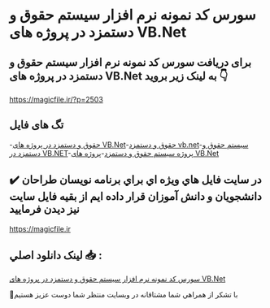 # سورس کد نمونه نرم افزار سیستم حقوق و دستمزد در پروژه های VB.Net

## برای دریافت سورس کد نمونه نرم افزار سیستم حقوق و دستمزد در پروژه های VB.Net به لینک زیر بروید 👇

https://magicfile.ir/?p=2503

## تگ های فایل

-[حقوق و دستمزد در پروژه های VB.Net](https://magicfile.ir/product/%d8%b3%db%8c%d8%b3%d8%aa%d9%85-%d8%ad%d9%82%d9%88%d9%82-%d9%88-%d8%af%d8%b3%d8%aa%d9%85%d8%b2%d8%af-%d8%af%d8%b1-%d9%be%d8%b1%d9%88%da%98%d9%87-%d9%87%d8%a7%db%8c-vbnet/)-[حقوق و دستمزد vb.net](https://magicfile.ir/product/%d8%b3%db%8c%d8%b3%d8%aa%d9%85-%d8%ad%d9%82%d9%88%d9%82-%d9%88-%d8%af%d8%b3%d8%aa%d9%85%d8%b2%d8%af-%d8%af%d8%b1-%d9%be%d8%b1%d9%88%da%98%d9%87-%d9%87%d8%a7%db%8c-vbnet/)-[سیستم حقوق و دستمزد در VB.NET](https://magicfile.ir/product/%d8%b3%db%8c%d8%b3%d8%aa%d9%85-%d8%ad%d9%82%d9%88%d9%82-%d9%88-%d8%af%d8%b3%d8%aa%d9%85%d8%b2%d8%af-%d8%af%d8%b1-%d9%be%d8%b1%d9%88%da%98%d9%87-%d9%87%d8%a7%db%8c-vbnet/)-[پروژه سیستم حقوق و دستمزد](https://magicfile.ir/product/%d8%b3%db%8c%d8%b3%d8%aa%d9%85-%d8%ad%d9%82%d9%88%d9%82-%d9%88-%d8%af%d8%b3%d8%aa%d9%85%d8%b2%d8%af-%d8%af%d8%b1-%d9%be%d8%b1%d9%88%da%98%d9%87-%d9%87%d8%a7%db%8c-vbnet/)-[پروژه های VB.Net](https://magicfile.ir/product/%d8%b3%db%8c%d8%b3%d8%aa%d9%85-%d8%ad%d9%82%d9%88%d9%82-%d9%88-%d8%af%d8%b3%d8%aa%d9%85%d8%b2%d8%af-%d8%af%d8%b1-%d9%be%d8%b1%d9%88%da%98%d9%87-%d9%87%d8%a7%db%8c-vbnet/)

## ✔️ در سايت فايل هاي ويژه اي براي برنامه نويسان طراحان دانشجويان و دانش آموزان قرار داده ايم از بقيه فايل سايت نيز ديدن فرماييد

https://magicfile.ir


## لينک دانلود اصلي 📥 :

[سورس کد نمونه نرم افزار سیستم حقوق و دستمزد در پروژه های VB.Net](https://magicfile.ir/product/%d8%b3%db%8c%d8%b3%d8%aa%d9%85-%d8%ad%d9%82%d9%88%d9%82-%d9%88-%d8%af%d8%b3%d8%aa%d9%85%d8%b2%d8%af-%d8%af%d8%b1-%d9%be%d8%b1%d9%88%da%98%d9%87-%d9%87%d8%a7%db%8c-vbnet/) 


🙏با تشکر از همراهي شما مشتاقانه در وبسایت منتظر شما دوست عزیز هستیم


